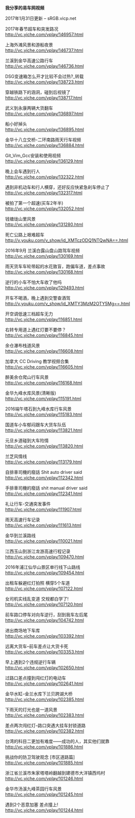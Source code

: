 **我分享的易车网视频**  
  
2017年1月31日更新 – sRGB.vicp.net  

2017年春节超车和突发路况  
http://vc.yiche.com/vplay/146957.html  

上海外滩风景和游船夜景   
http://vc.yiche.com/vplay/146737.html  
  
兰溪到金华高速公路行车   
http://vc.yiche.com/vplay/146736.html  
  
DSG变速箱怎么开才比较不会过热?_转载   
http://vc.yiche.com/vplay/138723.html  
  
穿越铁路下的涵洞，碰到后视镜了   
http://vc.yiche.com/vplay/138717.html  
  
武义到永康两辆大货翻车   
http://vc.yiche.com/vplay/136897.html  
  
船小好掉头   
http://vc.yiche.com/vplay/136895.html  
  
金华十八立交桥-二环南路雨天行车视频   
http://vc.yiche.com/vplay/136884.html  
  
Git_Vim_Gcc安装和使用视频   
http://vc.yiche.com/vplay/136129.html  
  
晚上会车遇到行人   
http://vc.yiche.com/vplay/132322.html  
  
遇到非机动车和行人横穿，还好反应快紧急刹车停止了   
http://vc.yiche.com/vplay/132317.html  
  
被拍了第一个超速(买车2年半)   
http://vc.yiche.com/vplay/132052.html  
  
钱塘垅山里风景   
http://vc.yiche.com/vplay/131280.html  
  
死亡公路上艰难超车   
http://v.youku.com/v_show/id_XMTczODQ1NTQwNA==.html  
  
2016年9月 兰溪白露山盘山路驾车视频   
http://vc.yiche.com/vplay/130169.html  
  
雨天货车车轮带起的水花致盲，跑偏车道，差点事故   
http://vc.yiche.com/vplay/130168.html  
  
逆行的小车不怕大车收了他吗   
http://vc.yiche.com/vplay/129493.html  
  
开车不喝酒，晚上遇到交警查酒驾   
http://v.youku.com/v_show/id_XMTY3MzM2OTY5Mg==.html  
  
开空调低速三档超车无力   
http://vc.yiche.com/vplay/116851.html  
  
右转专用道上遇红灯要不要停？   
http://vc.yiche.com/vplay/116845.html  
  
余仓瀑布栈道风景   
http://vc.yiche.com/vplay/116608.html  
  
加拿大 CC Driving 教学视频合集   
http://vc.yiche.com/vplay/116605.html  
  
醉美余仓爬山行车风景   
http://vc.yiche.com/vplay/116168.html  
  
金华九峰水库风景(清晰版)   
http://vc.yiche.com/vplay/115191.html  
  
2016端午塔石到九峰水库行车风景   
http://vc.yiche.com/vplay/115183.html  
  
国道车小车郁闷跟车大货车队伍   
http://vc.yiche.com/vplay/113821.html  
  
元旦乡道碰到大车险情   
http://vc.yiche.com/vplay/113820.html  
  
兰芝风情线   
http://vc.yiche.com/vplay/113179.html  
  
自排車司機的廢話 Shit auto driver said   
http://vc.yiche.com/vplay/112342.html  
  
手排車司機的廢話 shit manual driver said   
http://vc.yiche.com/vplay/112341.html  
  
礼让行车-交通突发事件   
http://vc.yiche.com/vplay/111907.html  
  
雨天高速行车记录   
http://vc.yiche.com/vplay/111613.html  
  
金华到兰溪路线   
http://vc.yiche.com/vplay/110021.html  
  
江西玉山到浙江龙游高速行程记录   
http://vc.yiche.com/vplay/109470.html  
  
2016年浦江仙华山景区单行线下山路线   
http://vc.yiche.com/vplay/109454.html  
  
出租车躲避红灯拍照 横穿5个车道   
http://vc.yiche.com/vplay/107122.html  
  
女司机实线乱变道 交规都白学了!   
http://vc.yiche.com/vplay/107120.html  
  
前车路口停车对向车逆行，刮到我车左后尾   
http://vc.yiche.com/vplay/104742.html  
  
进出商场地下车库   
http://vc.yiche.com/vplay/103392.html  
  
远离大货车–前车差点让大货卡死   
http://vc.yiche.com/vplay/103353.html  
  
早上遇到2个违规逆行车辆   
http://vc.yiche.com/vplay/102650.html  
  
过路口差点撞到闯红灯的电动车   
http://vc.yiche.com/vplay/102641.html  
  
金华水缸–金兰水库下兰贝跨湖大桥   
http://vc.yiche.com/vplay/102385.html  
  
下雨天的灯光也是一道风景   
http://vc.yiche.com/vplay/102383.html  
  
差点两次闯红灯–路口突遇大挂车封锁道路   
http://vc.yiche.com/vplay/102382.html  
  
台湾的科目二更加有难度——成功的人，其实他们就靠   
http://vc.yiche.com/vplay/101886.html  
  
挑战你的防卫驾驶观念 [市区道路篇]   
http://vc.yiche.com/vplay/101885.html  
  
浙江省兰溪市朱家塔塔岭翻越到建德市大洋镇西坞村   
http://vc.yiche.com/vplay/101246.html  
  
金华市汤溪九峰茶园行车风景   
http://vc.yiche.com/vplay/101245.html  
  
遇到2个恶意加塞 差点撞上!   
http://vc.yiche.com/vplay/101244.html
